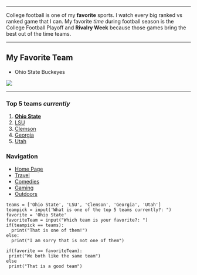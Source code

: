 ___
 College football is one of my
 **favorite** sports. I watch every big ranked vs ranked game that I can. 
 My favorite *time* during football season is the College Football Playoff and **Rivalry Week** because those games bring the best out of the time teams.
 
___
## My Favorite Team
 - Ohio State Buckeyes
 
 ![](https://ohiostatebuckeyes.com/wp-content/uploads/2018/06/ohiostathlonscarlet-e1540475481608.jpg)
 
---
### Top 5 teams *currently*
1. [**Ohio State**](https://www.google.com/search?q=ohio+state+football&oq=Ohio+State+Football&aqs=chrome.0.0l8.4317j1j7&sourceid=chrome&ie=UTF-8#sie=t;/m/0fjzsy;6;/m/012hfxch;mt;fp;1;;)
2. [LSU](https://www.google.com/search?q=lsu+football&oq=lsu+foot&aqs=chrome.0.0j69i57j0l6.1513j1j9&sourceid=chrome&ie=UTF-8#sie=t;/m/0fht9f;6;/m/012hfxch;mt;fp;1;;)
3. [Clemson](https://www.google.com/search?q=clemson+football&oq=clemson+football&aqs=chrome..69i57j0l7.6085j1j9&sourceid=chrome&ie=UTF-8#sie=t;/m/03hfxkn;6;/m/012hfxch;mt;fp;1;;)
4. [Georgia](https://www.google.com/search?q=georgia+football&oq=georgia+football&aqs=chrome..69i57j0l7.3029j1j9&sourceid=chrome&ie=UTF-8#sie=t;/m/07kbp5;6;/m/012hfxch;mt;fp;1;;)
5. [Utah](https://www.google.com/search?q=utah+football&oq=utah+football&aqs=chrome..69i57j0l7.3337j0j9&sourceid=chrome&ie=UTF-8#sie=t;/m/04n7ps6;6;/m/012hfxch;mt;fp;1;;)

### Navigation
- [Home Page](https://github.com/NoahKirsch20/FinalProject/blob/master/README.md)
- [Travel](https://github.com/NoahKirsch20/FinalProject/blob/master/States.md)
- [Comedies](https://github.com/NoahKirsch20/FinalProject/blob/master/Comedy.md)
- [Gaming](https://github.com/NoahKirsch20/FinalProject/blob/master/Gaming.md)
- [Outdoors](https://github.com/NoahKirsch20/FinalProject/blob/master/Outdoors.md)

```
teams = ['Ohio State', 'LSU', 'Clemson', 'Georgia', 'Utah']
teampick = input('What is one of the top 5 teams currently?: ")
favorite = 'Ohio State'
favoriteTeam = input("Which team is your favorite?: ")
if(teampick == teams):
  print("That is one of them!")
else:
  print("I am sorry that is not one of them")

if(favorite == favoriteTeam):
 print("We both like the same team")
else
 print("That is a good team")
```
